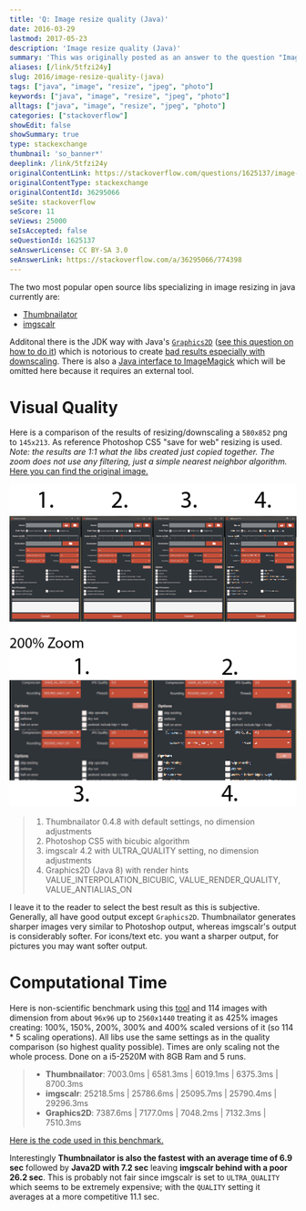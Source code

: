 ```yaml
---
title: 'Q: Image resize quality (Java)'
date: 2016-03-29
lastmod: 2017-05-23
description: 'Image resize quality (Java)'
summary: 'This was originally posted as an answer to the question "Image resize quality (Java)" on stackoverflow.com.'
aliases: [/link/5tfzi24y]
slug: 2016/image-resize-quality-(java)
tags: ["java", "image", "resize", "jpeg", "photo"]
keywords: ["java", "image", "resize", "jpeg", "photo"]
alltags: ["java", "image", "resize", "jpeg", "photo"]
categories: ["stackoverflow"]
showEdit: false
showSummary: true
type: stackexchange
thumbnail: 'so_banner*'
deeplink: /link/5tfzi24y
originalContentLink: https://stackoverflow.com/questions/1625137/image-resize-quality-java
originalContentType: stackexchange
originalContentId: 36295066
seSite: stackoverflow
seScore: 11
seViews: 25000
seIsAccepted: false
seQuestionId: 1625137
seAnswerLicense: CC BY-SA 3.0
seAnswerLink: https://stackoverflow.com/a/36295066/774398
---
```

The two most popular open source libs specializing in image resizing in java currently are:

*   [Thumbnailator](https://github.com/coobird/thumbnailator)
*   [imgscalr](https://github.com/thebuzzmedia/imgscalr)

Additonal there is the JDK way with Java's [`Graphics2D`](https://docs.oracle.com/javase/7/docs/api/java/awt/Graphics2D.html) ([see this question on how to do it](https://stackoverflow.com/questions/4756268/how-to-resize-the-buffered-image-n-graphics-2d-in-java)) which is notorious to create [bad results especially with downscaling](https://stackoverflow.com/questions/14115950/quality-of-image-after-resize-very-low-java). There is also a [Java interface to ImageMagick](http://im4java.sourceforge.net/) which will be omitted here because it requires an external tool.

Visual Quality
==============

Here is a comparison of the results of resizing/downscaling a `580x852` png to `145x213`. As reference Photoshop CS5 "save for web" resizing is used. _Note: the results are 1:1 what the libs created just copied together. The zoom does not use any filtering, just a simple nearest neighbor algorithm._ [Here you can find the original image.](https://i.stack.imgur.com/RmQLa.png)

[![comparison](img_16ad964955699cdb.png)](img_16ad964955699cdb.png)

> 1.  Thumbnailator 0.4.8 with default settings, no dimension adjustments
> 2.  Photoshop CS5 with bicubic algorithm
> 3.  imgscalr 4.2 with ULTRA\_QUALITY setting, no dimension adjustments
> 4.  Graphics2D (Java 8) with render hints VALUE\_INTERPOLATION\_BICUBIC, VALUE\_RENDER\_QUALITY, VALUE\_ANTIALIAS\_ON

I leave it to the reader to select the best result as this is subjective. Generally, all have good output except `Graphics2D`. Thumbnailator generates sharper images very similar to Photoshop output, whereas imgscalr's output is considerably softer. For icons/text etc. you want a sharper output, for pictures you may want softer output.

Computational Time
==================

Here is non-scientific benchmark using this [tool](https://github.com/patrickfav/density-converter) and 114 images with dimension from about `96x96` up to `2560x1440` treating it as 425% images creating: 100%, 150%, 200%, 300% and 400% scaled versions of it (so 114 \* 5 scaling operations). All libs use the same settings as in the quality comparison (so highest quality possible). Times are only scaling not the whole process. Done on a i5-2520M with 8GB Ram and 5 runs.

> *   **Thumbnailator**: 7003.0ms | 6581.3ms | 6019.1ms | 6375.3ms | 8700.3ms
> *   **imgscalr**: 25218.5ms | 25786.6ms | 25095.7ms | 25790.4ms | 29296.3ms
> *   **Graphics2D**: 7387.6ms | 7177.0ms | 7048.2ms | 7132.3ms | 7510.3ms

[Here is the code used in this benchmark.](https://gist.github.com/patrickfav/a147ecd26a385ce4f6d8c373356454c4)

Interestingly **Thumbnailator is also the fastest with an average time of 6.9 sec** followed by **Java2D with 7.2 sec** leaving **imgscalr behind with a poor 26.2 sec**. This is probably not fair since imgscalr is set to `ULTRA_QUALITY` which seems to be extremely expensive; with the `QUALITY` setting it averages at a more competitive 11.1 sec.